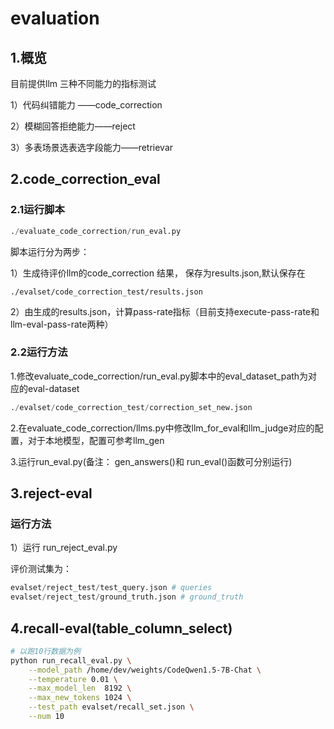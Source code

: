 # evaluation

## 1.概览

目前提供llm 三种不同能力的指标测试

1）代码纠错能力 ——code_correction

2）模糊回答拒绝能力——reject

3）多表场景选表选字段能力——retrievar

## 2.code_correction_eval

### 2.1运行脚本

```python
./evaluate_code_correction/run_eval.py
```

脚本运行分为两步：

1）生成待评价llm的code_correction 结果， 保存为results.json,默认保存在

`./evalset/code_correction_test/results.json`

2）由生成的results.json，计算pass-rate指标（目前支持execute-pass-rate和llm-eval-pass-rate两种）

### 2.2运行方法

1.修改evaluate_code_correction/run_eval.py脚本中的eval_dataset_path为对应的eval-dataset

```python
./evalset/code_correction_test/correction_set_new.json
```

2.在evaluate_code_correction/llms.py中修改llm_for_eval和llm_judge对应的配置，对于本地模型，配置可参考llm_gen

3.运行run_eval.py(备注： gen_answers()和 run_eval()函数可分别运行)

## 3.reject-eval

### 运行方法

1）运行 run_reject_eval.py

评价测试集为：

```python
evalset/reject_test/test_query.json # queries
evalset/reject_test/ground_truth.json # ground_truth
```

## 4.recall-eval(table_column_select)
```bash
# 以跑10行数据为例
python run_recall_eval.py \
    --model_path /home/dev/weights/CodeQwen1.5-7B-Chat \
    --temperature 0.01 \
    --max_model_len  8192 \
    --max_new_tokens 1024 \
    --test_path evalset/recall_set.json \
    --num 10
```